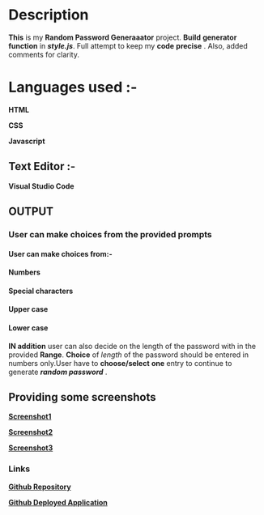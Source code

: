 # Description
**This** is my **Random Password Generaaator** project.
**Build** **generator function** in  **_style.js_**.
Full attempt to keep my **code** **precise**  .
Also, added comments for clarity.

# **Languages used** :-
**HTML**

**CSS**

**Javascript**
## **Text Editor** :-

**Visual Studio Code**


## **OUTPUT**
### User can make choices from the provided **prompts**
#### User can make choices from:-
#### **Numbers**

#### **Special characters**

#### **Upper case**

#### **Lower case**
**IN addition** user can also decide on the length of the password with in the provided **Range**. **Choice** of _length_ of the password should be entered in numbers only.User have to **choose/select** **one** entry to continue to generate **_random password_** .

## Providing some screenshots

[**Screenshot1**](images\1.png)

[**Screenshot2**](images\2.png)

[**Screenshot3**](images\3.png)

### **Links**

[**Github Repository**](https://github.com/nehreetkaur/randompasswordhmk3.git)

[**Github Deployed Application**](https://nehreetkaur.github.io/randompasswordhmk3/)

